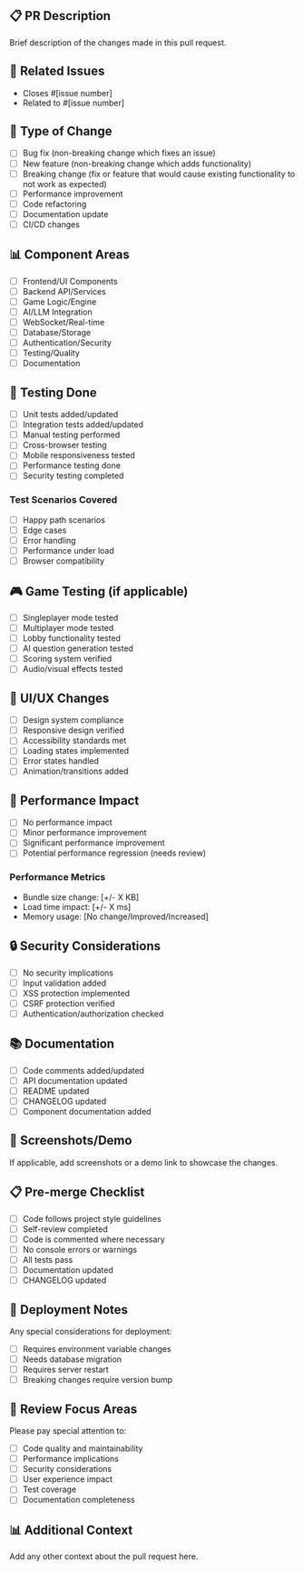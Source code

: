 ## 📋 PR Description
Brief description of the changes made in this pull request.

## 🔗 Related Issues
- Closes #[issue number]
- Related to #[issue number]

## 🎯 Type of Change
- [ ] Bug fix (non-breaking change which fixes an issue)
- [ ] New feature (non-breaking change which adds functionality)
- [ ] Breaking change (fix or feature that would cause existing functionality to not work as expected)
- [ ] Performance improvement
- [ ] Code refactoring
- [ ] Documentation update
- [ ] CI/CD changes

## 📊 Component Areas
- [ ] Frontend/UI Components
- [ ] Backend API/Services
- [ ] Game Logic/Engine
- [ ] AI/LLM Integration
- [ ] WebSocket/Real-time
- [ ] Database/Storage
- [ ] Authentication/Security
- [ ] Testing/Quality
- [ ] Documentation

## 🧪 Testing Done
- [ ] Unit tests added/updated
- [ ] Integration tests added/updated
- [ ] Manual testing performed
- [ ] Cross-browser testing
- [ ] Mobile responsiveness tested
- [ ] Performance testing done
- [ ] Security testing completed

### Test Scenarios Covered
- [ ] Happy path scenarios
- [ ] Edge cases
- [ ] Error handling
- [ ] Performance under load
- [ ] Browser compatibility

## 🎮 Game Testing (if applicable)
- [ ] Singleplayer mode tested
- [ ] Multiplayer mode tested
- [ ] Lobby functionality tested
- [ ] AI question generation tested
- [ ] Scoring system verified
- [ ] Audio/visual effects tested

## 📱 UI/UX Changes
- [ ] Design system compliance
- [ ] Responsive design verified
- [ ] Accessibility standards met
- [ ] Loading states implemented
- [ ] Error states handled
- [ ] Animation/transitions added

## 🚀 Performance Impact
- [ ] No performance impact
- [ ] Minor performance improvement
- [ ] Significant performance improvement
- [ ] Potential performance regression (needs review)

### Performance Metrics
- Bundle size change: [+/- X KB]
- Load time impact: [+/- X ms]
- Memory usage: [No change/Improved/Increased]

## 🔒 Security Considerations
- [ ] No security implications
- [ ] Input validation added
- [ ] XSS protection implemented
- [ ] CSRF protection verified
- [ ] Authentication/authorization checked

## 📚 Documentation
- [ ] Code comments added/updated
- [ ] API documentation updated
- [ ] README updated
- [ ] CHANGELOG updated
- [ ] Component documentation added

## 🎥 Screenshots/Demo
If applicable, add screenshots or a demo link to showcase the changes.

## 📋 Pre-merge Checklist
- [ ] Code follows project style guidelines
- [ ] Self-review completed
- [ ] Code is commented where necessary
- [ ] No console errors or warnings
- [ ] All tests pass
- [ ] Documentation updated
- [ ] CHANGELOG updated

## 🔄 Deployment Notes
Any special considerations for deployment:
- [ ] Requires environment variable changes
- [ ] Needs database migration
- [ ] Requires server restart
- [ ] Breaking changes require version bump

## 🤝 Review Focus Areas
Please pay special attention to:
- [ ] Code quality and maintainability
- [ ] Performance implications
- [ ] Security considerations
- [ ] User experience impact
- [ ] Test coverage
- [ ] Documentation completeness

## 📊 Additional Context
Add any other context about the pull request here. 